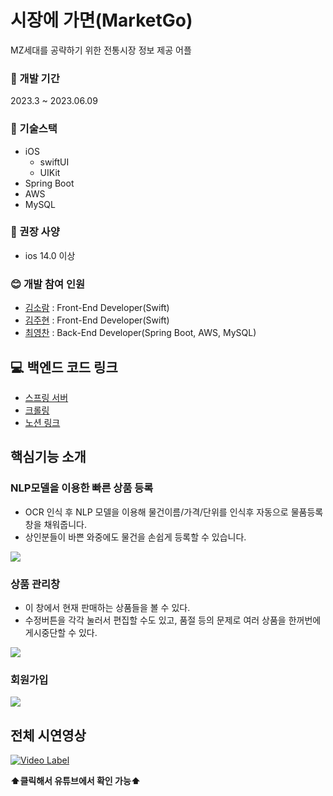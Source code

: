 # 시장에 가면(MarketGo)
MZ세대를 공략하기 위한 전통시장 정보 제공 어플

### :calendar: 개발 기간
2023.3 ~ 2023.06.09 </br>


### :fork_and_knife: 기술스택
* iOS
    * swiftUI
    * UIKit
* Spring Boot
* AWS
* MySQL

### 📱 권장 사양
* ios 14.0 이상

### :blush: 개발 참여 인원
* [김소람](https://github.com/piriram) : Front-End Developer(Swift)
* [김주현](https://github.com/JooHyeonKim) : Front-End Developer(Swift)
* [최영찬](https://github.com/ChoiYeongChan) : Back-End Developer(Spring Boot, AWS, MySQL)



## :computer: 백엔드 코드 링크
* [스프링 서버](https://github.com/Capstone23-1/MarketGoSpring)
* [크롤링](https://github.com/Capstone23-1/MarketGoCrawling)
* [노션 링크](https://www.notion.so/API-f1c0e6cc95e04848ac96c57045b3d566)



## 핵심기능 소개
### NLP모델을 이용한 빠른 상품 등록
- OCR 인식 후 NLP 모델을 이용해 물건이름/가격/단위를 인식후 자동으로 물품등록창을 채워줍니다.
- 상인분들이 바쁜 와중에도 물건을 손쉽게 등록할 수 있습니다.

<p align="left">
<img src="https://github.com/Capstone23-1/MarketGo/assets/62399318/86132257-8ed8-45db-9f2e-4a7e1ddd0a9c">
</p>

### 상품 관리창
- 이 창에서 현재 판매하는 상품들을 볼 수 있다.
- 수정버튼을 각각 눌러서 편집할 수도 있고, 품절 등의 문제로 여러 상품을 한꺼번에 게시중단할 수 있다.


<p align="left">
<img src="https://github.com/Capstone23-1/MarketGo/assets/62399318/7a49a5b3-37b5-4c4a-816c-ea9f4397a9f7">
</p>

### 회원가입

<p align="left">
<img src="https://github.com/Capstone23-1/MarketGo/assets/62399318/d797485a-93aa-4028-8090-9a08fdf6ab4a">
</p>

## 전체 시연영상
[![Video Label](http://img.youtube.com/vi/jveA3WigiWs/0.jpg)](https://youtu.be/jveA3WigiWs)

**⬆️클릭해서 유튜브에서 확인 가능⬆️**
